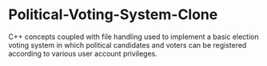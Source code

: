 # Political-Voting-System-Clone
C++ concepts coupled with file handling used to implement a basic election voting system in which political candidates and voters can be registered according to various user account privileges.
